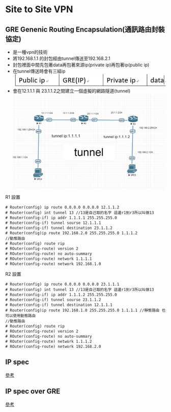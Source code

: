 # Site to Site  VPN

## GRE Genenic Routing Encapsulation(通訊路由封裝協定)
* 是一種vpn的技術
* 將192.168.1.1 的封包經由tunnel傳送至192.168.2.1
* 封包裡面中間先包著data再包著來源ip(private ip)再包著ip(public ip)
* 在tunnel傳送時會有三組ip
![](./GRE_package.PNG)
* 會在12.1.1.1 與 23.1.1.2之間建立一個虛擬的網路隧道(tunnel)
![](./gre_tunnel.PNG)

R1 設置
```
# Router(config) ip route 0.0.0.0 0.0.0.0 12.1.1.2
# Router(config) int tunnel 13 //13是自己取的名字 這邊r1到r3所以叫做13
# Router(config-if) ip addr 1.1.1.1 255.255.255.0
# Router(config-if) tunnel sourse 12.1.1.1
# Router(config-if) tunnel destination 23.1.1.2
# Router(config)ip route 192.168.2.0 255.255.255.0 1.1.1.2
//動態路由
# Router(config) route rip
# ROuter(config-route) version 2
# ROuter(config-route) no auto-summary
# ROuter(config-route) network 1.1.1.1
# ROuter(config-route) network 192.168.1.0
```
R2 設置
```
# Router(config) ip route 0.0.0.0 0.0.0.0 23.1.1.1
# Router(config) int tunnel 13 //13是自己取的名字 這邊r1到r3所以叫做13
# Router(config-if) ip addr 1.1.1.2 255.255.255.0
# Router(config-if) tunnel sourse 23.1.1.2
# Router(config-if) tunnel destination 12.1.1.1
# Router(config)ip route 192.168.1.0 255.255.255.0 1.1.1.1 //靜態路由 也可以使用動態路由 
//動態路由
# Router(config) route rip
# ROuter(config-route) version 2
# ROuter(config-route) no auto-summary
# ROuter(config-route) network 1.1.1.2
# ROuter(config-route) network 192.168.2.0
```

## IP spec
[參考](https://www.jannet.hk/zh-Hant/post/internet-protocol-security-ipsec/)

## IP spec over GRE
[參考]()